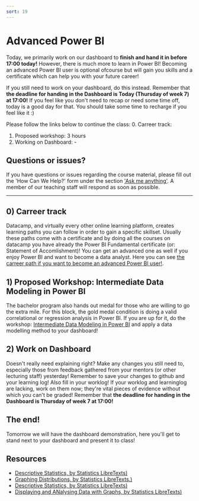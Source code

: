 ```yaml
---
sort: 19
---
```


# Advanced Power BI
Today, we primarily work on our dashboard to **finish and hand it in before 17:00 today!** However, there is much more to learn in Power BI! Becoming an advanced Power BI user is optional ofcourse but will gain you skills and a certificate which can help you with your future career!

If you still need to work on your dashboard, do this instead. Remember that **the deadline for handing in the Dashboard is Today (Thursday of week 7) at 17:00!** If you feel like you don't need to recap or need some time off, today is a good day for that. You should take some time to recharge if you feel like it :)

Please follow the links below to continue the class:
0. Carreer track: 
1. Proposed workshop: 3 hours
2. Working on Dashboard: - 

## Questions or issues?

If you have questions or issues regarding the course material, please fill out the 'How Can We Help?' form under the section ['Ask me anything'](https://adsai.buas.nl/Contact%20Us/). A member of our teaching staff will respond as soon as possible.

***



## 0) Carreer track
Datacamp, and virtually every other online learning platform, creates learning paths you can follow in order to gain a specific skillset. Usually these paths come with a certificate and by doing all the courses on datacamp you have already the Power BI Fundamental certificate (or: Statement of Accomlishment)! You can get an advanced one as well if you enjoy Power BI and want to become a data analyst. Here you can see [the carreer path if you want to become an advanced Power BI user!](https://app.datacamp.com/learn/career-tracks/data-analyst-in-power-bi).

## 1) Proposed Workshop: Intermediate Data Modeling in Power BI
The bachelor program also hands out medal for those who are willing to go the extra mile. For this block, the gold medal condition is doing a valid correlational or regression analysis in Power BI. If you are up for it, do the workshop: [Intermediate Data Modeling in Power BI](https://app.datacamp.com/learn/courses/intermediate-data-modeling-in-power-bi) and apply a data modelling method to your dashboard!

## 2) Work on Dashboard
Doesn't really need explaining right? Make any changes you still need to, especially those from feedback gathered from your mentors (or other lecturing staff) yesterday! Remember to save your changes to github and your learning log! Also fill in your worklog! If your worklog and learninglog are lacking, work on them now; they're vital pieces of evidence without which you can't be graded! Remember that **the deadline for handing in the Dashboard is Thursday of week 7 at 17:00!**

## The end!
Tomorrow we will have the dashboard demonstration, here you'll get to stand next to your dashboard and present it to class!



## Resources
- [Descriptive Statistics, by Statistics LibreTexts)](https://statics.teams.cdn.office.net/evergreen-assets/safelinks/1/atp-safelinks.html?url=https%3A%2F%2Fstats.libretexts.org%2FBookshelves%2FIntroductory_Statistics%2FBook%253A_Introductory_Statistics_(OpenStax)%2F02%253A_Descriptive_Statistics)
- [Graphing Distributions, by Statistics LibreTexts.)](https://statics.teams.cdn.office.net/evergreen-assets/safelinks/1/atp-safelinks.html?url=https%3A%2F%2Fstats.libretexts.org%2FBookshelves%2FIntroductory_Statistics%2FBook%253A_Introductory_Statistics_(Lane)%2F02%253A_Graphing_Distributions)
-  [Descriptive Statistics, by Statistics LibreTexts)](https://statics.teams.cdn.office.net/evergreen-assets/safelinks/1/atp-safelinks.html?url=https%3A%2F%2Fstats.libretexts.org%2FBookshelves%2FIntroductory_Statistics%2FBook%253A_Introductory_Statistics_(Shafer_and_Zhang)%2F02%253A_Descriptive_Statistics)
 - [Displaying and ANalysing Data with Graphs, by Statistics LibreTexts)](https://statics.teams.cdn.office.net/evergreen-assets/safelinks/1/atp-safelinks.html?url=https%3A%2F%2Fstats.libretexts.org%2FBookshelves%2FIntroductory_Statistics%2FBook%253A_Inferential_Statistics_and_Probability_-_A_Holistic_Approach_(Geraghty)%2F02%253A_Displaying_and_Analyzing_Data_with_Graphs)


